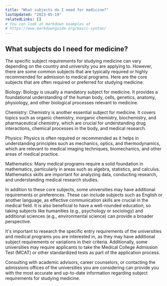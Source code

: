 ```yaml
---
title: "What subjects do I need for medicine?"
lastUpdated: "2023-05-19"
relatedLinks: []
# You can look at markdown examples at
# https://www.markdownguide.org/basic-syntax/
---
```


## What subjects do I need for medicine?

The specific subject requirements for studying medicine can vary depending on the country and university you are applying to. However, there are some common subjects that are typically required or highly recommended for admission to medical programs. Here are the core subjects that are often required or preferred for studying medicine:

Biology: Biology is usually a mandatory subject for medicine. It provides a foundational understanding of the human body, cells, genetics, anatomy, physiology, and other biological processes relevant to medicine.

Chemistry: Chemistry is another essential subject for medicine. It covers topics such as organic chemistry, inorganic chemistry, biochemistry, and pharmaceutical chemistry, which are crucial for understanding drug interactions, chemical processes in the body, and medical research.

Physics: Physics is often required or recommended as it helps in understanding principles such as mechanics, optics, and thermodynamics, which are relevant to medical imaging techniques, biomechanics, and other areas of medical practice.

Mathematics: Many medical programs require a solid foundation in mathematics, particularly in areas such as algebra, statistics, and calculus. Mathematics skills are important for analyzing data, conducting research, and understanding medical research studies.

In addition to these core subjects, some universities may have additional requirements or preferences. These can include subjects such as English or another language, as effective communication skills are crucial in the medical field. It is also beneficial to have a well-rounded education, so taking subjects like humanities (e.g., psychology or sociology) and additional sciences (e.g., environmental science) can provide a broader perspective.

It's important to research the specific entry requirements of the universities and medical programs you are interested in, as they may have additional subject requirements or variations in their criteria. Additionally, some universities may require applicants to take the Medical College Admission Test (MCAT) or other standardized tests as part of the application process.

Consulting with academic advisors, career counselors, or contacting the admissions offices of the universities you are considering can provide you with the most accurate and up-to-date information regarding subject requirements for studying medicine.
